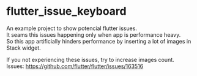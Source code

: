 # flutter_issue_keyboard

An example project to show potencial flutter issues.  
It seams this issues happening only when app is performance heavy.  
So this app artificially hinders performance by inserting a lot of images in Stack widget.  

If you not experiencing these issues, try to increase images count.  
Issues: https://github.com/flutter/flutter/issues/163516
